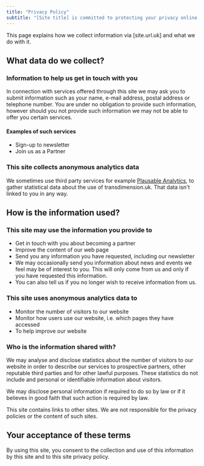 ```yaml
---
title: "Privacy Policy"
subtitle: "[Site title] is committed to protecting your privacy online."
---
```


This page explains how we collect information via [site.url.uk] and what we do with it.

## What data do we collect?

### Information to help us get in touch with you
In connection with services offered through this site we may ask you to submit information such as your name, e-mail address, postal address or telephone number. You are under no obligation to provide such information, however should you not provide such information we may not be able to offer you certain services.

#### Examples of such services
- Sign-up to newsletter
- Join us as a Partner

### This site collects anonymous analytics data

We sometimes use third party services for example [Plausable Analytics](https://plausible.io/privacy), to gather statistical data about the use of transdimension.uk. That data isn't linked to you in any way.


## How is the information used?

### This site may use the information you provide to
- Get in touch with you about becoming a partner
- Improve the content of our web page
- Send you any information you have requested, including our newsletter
- We may occasionally send you information about news and events we feel may be of interest to you. This will only come from us and only if you have requested this information.
- You can also tell us if you no longer wish to receive information from us.

### This site uses anonymous analytics data to
- Monitor the number of visitors to our website
- Monitor how users use our website, i.e. which pages they have accessed
- To help improve our website



### Who is the information shared with?

We may analyse and disclose statistics about the number of visitors to our website in order to describe our services to prospective partners, other reputable third parties and for other lawful purposes. These statistics do not include and personal or identifiable information about visitors.

We may disclose personal information if required to do so by law or if it believes in good faith that such action is required by law.

This site contains links to other sites. We are not responsible for the privacy policies or the content of such sites.


## Your acceptance of these terms
By using this site, you consent to the collection and use of this information by this site and to this site privacy policy.


